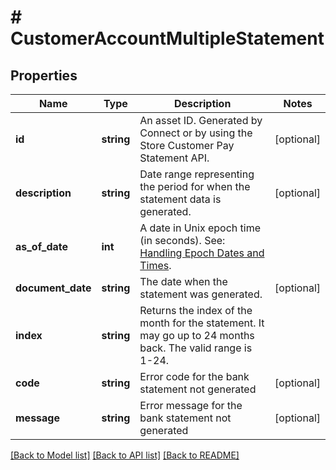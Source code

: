 # # CustomerAccountMultipleStatement

## Properties

Name | Type | Description | Notes
------------ | ------------- | ------------- | -------------
**id** | **string** | An asset ID. Generated by Connect or by using the Store Customer Pay Statement API. | [optional]
**description** | **string** | Date range representing the period for when the statement data is generated. | [optional]
**as_of_date** | **int** | A date in Unix epoch time (in seconds). See: [Handling Epoch Dates and Times](https://developer.mastercard.com/open-banking-us/documentation/codes-and-formats/). |
**document_date** | **string** | The date when the statement was generated. | [optional]
**index** | **string** | Returns the index of the month for the statement. It may go up to 24 months back. The valid range is 1-24. |
**code** | **string** | Error code for  the bank statement not generated | [optional]
**message** | **string** | Error message for the bank statement not generated | [optional]

[[Back to Model list]](../../README.md#models) [[Back to API list]](../../README.md#endpoints) [[Back to README]](../../README.md)
